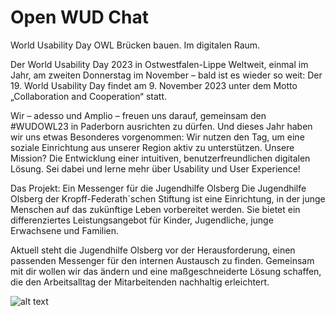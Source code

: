 # Open WUD Chat

World Usability Day OWL
Brücken bauen. Im digitalen Raum.

Der World Usability Day 2023 in Ostwestfalen-Lippe
Weltweit, einmal im Jahr, am zweiten Donnerstag im November – bald ist es wieder so weit: Der 19. World Usability Day findet am 9. November 2023 unter dem Motto „Collaboration and Cooperation“ statt.

Wir – adesso und Amplio – freuen uns darauf, gemeinsam den #WUDOWL23 in Paderborn ausrichten zu dürfen. Und dieses Jahr haben wir uns etwas Besonderes vorgenommen: Wir nutzen den Tag, um eine soziale Einrichtung aus unserer Region aktiv zu unterstützen. Unsere Mission? Die Entwicklung einer intuitiven, benutzerfreundlichen digitalen Lösung. Sei dabei und lerne mehr über Usability und User Experience!


Das Projekt:
Ein Messenger für die Jugendhilfe Olsberg
Die Jugendhilfe Olsberg der Kropff-Federath´schen Stiftung ist eine Einrichtung, in der junge Menschen auf das zukünftige Leben vorbereitet werden. Sie bietet ein differenziertes Leistungsangebot für Kinder, Jugendliche, junge Erwachsene und Familien.

Aktuell steht die Jugendhilfe Olsberg vor der Herausforderung, einen passenden Messenger für den internen Austausch zu finden. Gemeinsam mit dir wollen wir das ändern und eine maßgeschneiderte Lösung schaffen, die den Arbeitsalltag der Mitarbeitenden nachhaltig erleichtert.

![alt text](https://github.com/OpenWudChat/.github/blob/main/profile/Jugendhilfe-Olsberg-Print.jpg?raw=true)
